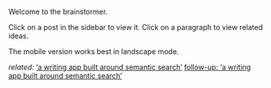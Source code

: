Welcome to the brainstormer.

Click on a post in the sidebar to view it. Click on a paragraph to view related ideas.

The mobile version works best in landscape mode.

*related:*
[‘a writing app built around semantic search’](https://iwebthings.joejenett.com/a-writing-app-built-around-semantic-search/)
[follow-up: ‘a writing app built around semantic search’](https://iwebthings.joejenett.com/follow-up-a-writing-app-built-around-semantic-search/)
